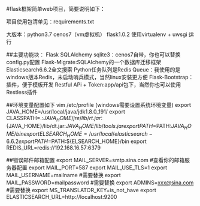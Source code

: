 #flask框架简单web项目，简要说明如下：


项目使用包清单见：requirements.txt

大版本：python3.7 cenos7（vm虚拟机） flask1.0.2 
使用virtualenv + uwsgi 运行

##主要功能块：
Flask
SQLAlchemy 
sqlite3：cenos7自带，你也可以替换config.py配置
Flask-Migrate:SQLAlchemy的一个数据库迁移框架
Elasticsearch6.6.2全文搜索
Python任务队列是Redis Queue：我使用的是windows版本Redis，未启动哨兵模式，当然linux安装更方便
Flask-Bootstrap：插件，便于模板开发
Restful APi + Token:app/api包下，当然你也可以使用Restless插件

##环境变量配置如下
vim /etc/profile (windows需要设置系统环境变量)
export JAVA_HOME=/usr/local/java/jdk1.8.0_191/
export CLASSPATH=.:${JAVA_HOME}/jre/lib/rt.jar:${JAVA_HOME}/lib/dt.jar:${JAVA_HOME}/lib/tools.jar
export PATH=$PATH:${JAVA_HOME}/bin
export ELSEARCH_HOME=/usr/local/elasticsearch-6.6.2
export PATH=$PATH:${ELSEARCH_HOME}/bin
export REDIS_URL=redis://192.168.16.57:6379

##错误邮件邮箱配置
export MAIL_SERVER=smtp.sina.com #查看你的邮箱服务器配置
export MAIL_PORT=587
export MAIL_USE_TLS=1
export MAIL_USERNAME=mailname #需要替换
export MAIL_PASSWORD=mailpassword #需要替换
export ADMINS=xxx@sina.com #需要替换
export MS_TRANSLATOR_KEY=is_not_have
export ELASTICSEARCH_URL=http://localhost:9200
